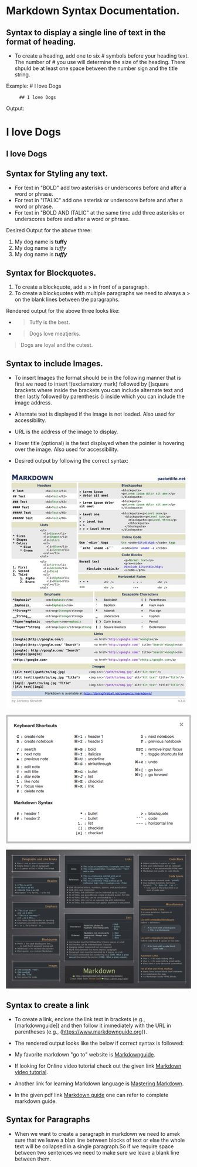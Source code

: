 
# Markdown Syntax Documentation.

## Syntax to display a single line of text in the format of heading.    
   * To create a heading, add one to six # symbols before your heading text. The number of # you 
        use will determine the size of the heading. There shpuld be at least one space between the number sign 
        and the title string.
     
  Example:
         # I love Dogs
         
         ## I love Dogs
         
         
         
      
   Output:
# I love Dogs
   
## I love Dogs
    
   
## Syntax for Styling any text.
   * For text in "BOLD" add two asterisks or underscores before and after a word or phrase.  
   * For text in "ITALIC" add one asterisk or underscore before and after a word or phrase.
   * For text in "BOLD AND ITALIC" at the same time add three asterisks or underscores before and after a word or phrase.
   
   Desired Output for the above three:
   
   1. My dog name is **tuffy**
   1. My dog name is *tuffy*
   1. My dog name is ***tuffy***
   
## Syntax for Blockquotes.
   
   1. To create a blockquote, add a > in front of a paragraph.
   1. To create a blockquotes with multiple paragraphs we need to always a > on the blank lines between the paragraphs.
   
   Rendered output for the above three looks like:
   
   * > Tuffy is the best.
  
   * > Dogs love meatjerks.
   >
   > Dogs are loyal and the cutest.
  
## Syntax to include Images.
  
   * To insert Images the format should be in the following manner that is first we need to insert !(exclamatory mark) followed by []square brackets where inside the brackets you can include alternate text and then lastly followed by parenthesis () inside which you can include the image address.
      
   * Alternate text is displayed if the image is not loaded. Also used for accessibility.

   * URL is the address of the image to display.

   * Hover title (optional) is the text displayed when the pointer is hovering over the image. Also used for accessibility.
   
   * Desired output by following the correct syntax:
   
   ![](markdowncheatsheet.jpg)
   
   ![](notejoy_markdown_syntax.png)
   
   ![](chartsheet_for_markdown.png)
   
   
## Syntax to create a link
   
   * To create a link, enclose the link text in brackets (e.g., [markdownguide]) and then follow it immediately with the URL in parentheses (e.g., (https://www.markdownguide.org)).
   
   * The rendered output looks like the below if correct syntax is followed:
   
   * My favorite markdown "go to" website is [Markdownguide](https://www.markdownguide.org).
   
   * If looking for Online video tutorial check out the given link [Markdown video tutorial](https://www.youtube.com/watch?v=6A5EpqqDOdk&t).
   
   * Another link for learning Markdown language is [Mastering Markdown](https://guides.github.com/features/mastering-markdown).
   
   * In the given pdf link [Markdown guide](https://www.markdownguide.org/assets/book/markdown-guide.pdf) one can refer to complete markdown guide.

## Syntax for Paragraphs

  * When we want to create a paragraph in markdown we need to amek sure that we leave a blan line between blocks of text or else the     whole text will be collapsed in a single paragraph.So if we require space between two sentences we need to make sure we leave a blank line between them.
